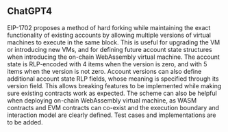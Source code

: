 ## ChatGPT4

EIP-1702 proposes a method of hard forking while maintaining the exact functionality of existing accounts by allowing multiple versions of virtual machines to execute in the same block. This is useful for upgrading the VM or introducing new VMs, and for defining future account state structures when introducing the on-chain WebAssembly virtual machine. The account state is RLP-encoded with 4 items when the version is zero, and with 5 items when the version is not zero. Account versions can also define additional account state RLP fields, whose meaning is specified through its version field. This allows breaking features to be implemented while making sure existing contracts work as expected. The scheme can also be helpful when deploying on-chain WebAssembly virtual machine, as WASM contracts and EVM contracts can co-exist and the execution boundary and interaction model are clearly defined. Test cases and implementations are to be added.
